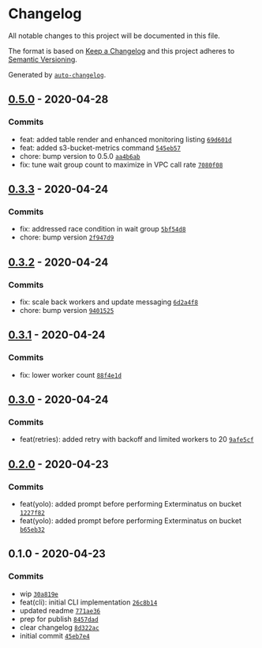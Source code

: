 # Changelog

All notable changes to this project will be documented in this file.

The format is based on [Keep a Changelog](https://keepachangelog.com/en/1.0.0/)
and this project adheres to [Semantic Versioning](https://semver.org/spec/v2.0.0.html).

Generated by [`auto-changelog`](https://github.com/CookPete/auto-changelog).

## [0.5.0](https://github.com/GoodwayGroup/gw-aws-audit/compare/0.3.3...0.5.0) - 2020-04-28

### Commits

- feat: added table render and enhanced monitoring listing [`69d601d`](https://github.com/GoodwayGroup/gw-aws-audit/commit/69d601dade15caf08359d07b330554f4bd269444)
- feat: added s3-bucket-metrics command [`545eb57`](https://github.com/GoodwayGroup/gw-aws-audit/commit/545eb5741891dde0758bdcecc9ce667cb0e119b9)
- chore: bump version to 0.5.0 [`aa4b6ab`](https://github.com/GoodwayGroup/gw-aws-audit/commit/aa4b6ab04f3338c57f0074704ab3cfebaafe3ac8)
- fix: tune wait group count to maximize in VPC call rate [`7080f08`](https://github.com/GoodwayGroup/gw-aws-audit/commit/7080f08c683a97f654baa105c426e3160a91e712)

## [0.3.3](https://github.com/GoodwayGroup/gw-aws-audit/compare/0.3.2...0.3.3) - 2020-04-24

### Commits

- fix: addressed race condition in wait group [`5bf54d8`](https://github.com/GoodwayGroup/gw-aws-audit/commit/5bf54d83fcc4db933b6baf90175c7d05a7bec616)
- chore: bump version [`2f947d9`](https://github.com/GoodwayGroup/gw-aws-audit/commit/2f947d94c3a454537088ec7500d3376b85fa0b96)

## [0.3.2](https://github.com/GoodwayGroup/gw-aws-audit/compare/0.3.1...0.3.2) - 2020-04-24

### Commits

- fix: scale back workers and update messaging [`6d2a4f8`](https://github.com/GoodwayGroup/gw-aws-audit/commit/6d2a4f8268e28db6f13e1fbb92b95aca7ec8ecf6)
- chore: bump version [`9401525`](https://github.com/GoodwayGroup/gw-aws-audit/commit/94015258ba238ddc5dd4d850eb0166e85bde867c)

## [0.3.1](https://github.com/GoodwayGroup/gw-aws-audit/compare/0.3.0...0.3.1) - 2020-04-24

### Commits

- fix: lower worker count [`88f4e1d`](https://github.com/GoodwayGroup/gw-aws-audit/commit/88f4e1d9d787e5e98eafd7aa1e5dbc65dc23ac01)

## [0.3.0](https://github.com/GoodwayGroup/gw-aws-audit/compare/0.2.0...0.3.0) - 2020-04-24

### Commits

- feat(retries): added retry with backoff and limited workers to 20 [`9afe5cf`](https://github.com/GoodwayGroup/gw-aws-audit/commit/9afe5cf0a217ff53d687812d5c7162e2b5b47782)

## [0.2.0](https://github.com/GoodwayGroup/gw-aws-audit/compare/0.1.0...0.2.0) - 2020-04-23

### Commits

- feat(yolo): added prompt before performing Exterminatus on bucket [`1227f82`](https://github.com/GoodwayGroup/gw-aws-audit/commit/1227f8236ab580c8525fdce390593128f36642ca)
- feat(yolo): added prompt before performing Exterminatus on bucket [`b65eb32`](https://github.com/GoodwayGroup/gw-aws-audit/commit/b65eb32795629be74905bcf9aaf1842f8257ef41)

## 0.1.0 - 2020-04-23

### Commits

- wip [`30a819e`](https://github.com/GoodwayGroup/gw-aws-audit/commit/30a819eba4bb1154c31954eeb1bc7188ce2b0fbb)
- feat(cli): initial CLI implementation [`26c8b14`](https://github.com/GoodwayGroup/gw-aws-audit/commit/26c8b149a6571f81436ded3348890409add77f59)
- updated readme [`771ae36`](https://github.com/GoodwayGroup/gw-aws-audit/commit/771ae36856623753aede9e3e16a60dac49e0bd1d)
- prep for publish [`8457dad`](https://github.com/GoodwayGroup/gw-aws-audit/commit/8457dadec6980ef1c4923af91b992022508034ce)
- clear changelog [`8d322ac`](https://github.com/GoodwayGroup/gw-aws-audit/commit/8d322ac268ef1713ea99c28a0cbffb0f04dc70df)
- initial commit [`45eb7e4`](https://github.com/GoodwayGroup/gw-aws-audit/commit/45eb7e4c4767da3121b9351402ef8b5f40284b8e)
